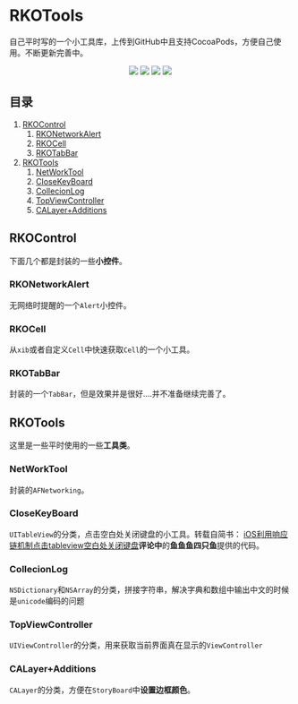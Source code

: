 # RKOTools

自己平时写的一个小工具库，上传到GitHub中且支持CocoaPods，方便自己使用。不断更新完善中。

<p align="center">
<a href=""><img src="https://img.shields.io/badge/pod-v1.0.1-brightgreen.svg"></a>
<a href=""><img src="https://img.shields.io/badge/ObjectiveC-compatible-orange.svg"></a>
<a href=""><img src="https://img.shields.io/badge/platform-iOS%208.0%2B-ff69b5152950834.svg"></a>
<a href="https://github.com/rakuyoMo/RKOTools/blob/master/LICENSE"><img src="https://img.shields.io/badge/license-MIT-green.svg?style=flat"></a>
</p>

## 目录

1. [RKOControl](https://github.com/rakuyoMo/RKOTools#RKOControl)
    1. [RKONetworkAlert](https://github.com/rakuyoMo/RKOTools#RKONetworkAlert)
    2. [RKOCell]([](https://github.com/rakuyoMo/RKOTools#RKOCell))
    3. [RKOTabBar](https://github.com/rakuyoMo/RKOTools#RKOTabBar)
2. [RKOTools](https://github.com/rakuyoMo/RKOTools#RKOTools)
    1. [NetWorkTool](https://github.com/rakuyoMo/RKOTools#NetWorkTool)
    2. [CloseKeyBoard](https://github.com/rakuyoMo/RKOTools#CloseKeyBoard)
    3. [CollecionLog](https://github.com/rakuyoMo/RKOTools#CollecionLog)
    4. [TopViewController](https://github.com/rakuyoMo/RKOTools#TopViewController)
    5. [CALayer+Additions](https://github.com/rakuyoMo/RKOTools#CALayer+Additions)

## RKOControl

下面几个都是封装的一些**小控件**。

### RKONetworkAlert

无网络时提醒的一个`Alert`小控件。

### RKOCell

从`xib`或者自定义`Cell`中快速获取`Cell`的一个小工具。

### RKOTabBar

封装的一个`TabBar`，但是效果并是很好....并不准备继续完善了。

## RKOTools

这里是一些平时使用的一些**工具类**。

### NetWorkTool

封装的`AFNetworking`。

### CloseKeyBoard

`UITableView`的分类，点击空白处关闭键盘的小工具。转载自简书：
[iOS利用响应链机制点击tableview空白处关闭键盘](http://www.jianshu.com/p/9717b792599c)**评论中**的**鱼鱼鱼四只鱼**提供的代码。

### CollecionLog

`NSDictionary`和`NSArray`的分类，拼接字符串，解决字典和数组中输出中文的时候是`unicode`编码的问题

### TopViewController

`UIViewController`的分类，用来获取当前界面真在显示的`ViewController`

### CALayer+Additions

`CALayer`的分类，方便在`StoryBoard`中**设置边框颜色**。